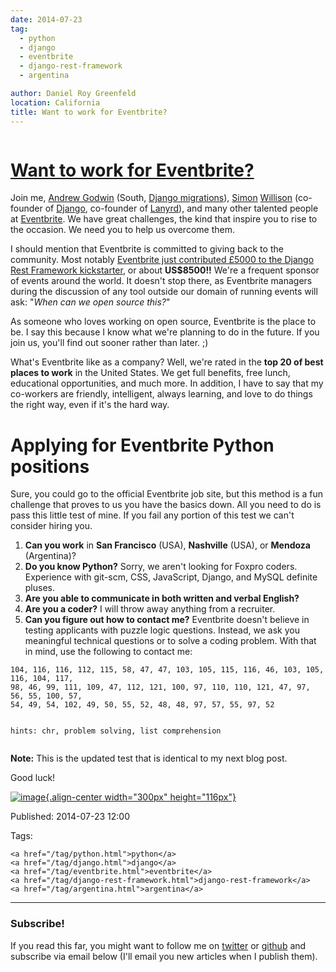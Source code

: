 ```yaml
---
date: 2014-07-23
tag:
  - python
  - django
  - eventbrite
  - django-rest-framework
  - argentina

author: Daniel Roy Greenfeld
location: California
title: Want to work for Eventbrite?
---
```


<div class="twelve wide column">
  <h1 class="ui block header">
    <div class="content">
      <a href="/want-to-work-for-eventbrite.html"
        >Want to work for Eventbrite?</a
      >
    </div>
  </h1>
  <p>
    Join me,
    <a href="http://www.aeracode.org/" target="_blank">Andrew Godwin</a> (South,
    <a
      href="https://docs.djangoproject.com/en/1.7/topics/migrations/"
      target="_blank"
      >Django migrations</a
    >),
    <a href="http://en.wikipedia.org/wiki/Simon_Willison" target="_blank"
      >Simon</a
    >
    <a href="http://blog.simonwillison.net/" target="_blank">Willison</a>
    (co-founder of
    <a href="http://djangoproject.com" target="_blank">Django</a>, co-founder of
    <a href="http://lanyrd.com/" target="_blank">Lanyrd</a>), and many other
    talented people at
    <a href="https://eventbrite.com" target="_blank">Eventbrite</a>. We have
    great challenges, the kind that inspire you to rise to the occasion. We need
    you to help us overcome them.
  </p>
  <p>
    I should mention that Eventbrite is committed to giving back to the
    community. Most notably
    <a
      href="https://www.kickstarter.com/projects/tomchristie/django-rest-framework-3/posts/921581"
      target="_blank"
      >Eventbrite just contributed £5000 to the Django Rest Framework
      kickstarter</a
    >, or about <strong>US$8500!!</strong> We're a frequent sponsor of events
    around the world. It doesn't stop there, as Eventbrite managers during the
    discussion of any tool outside our domain of running events will ask: "<em
      >When can we open source this?</em
    >"
  </p>
  <p>
    As someone who loves working on open source, Eventbrite is the place to be.
    I say this because I know what we're planning to do in the future. If you
    join us, you'll find out sooner rather than later. ;)
  </p>
  <p>
    What's Eventbrite like as a company? Well, we're rated in the
    <strong>top 20 of best places to work</strong> in the United States. We get
    full benefits, free lunch, educational opportunities, and much more. In
    addition, I have to say that my co-workers are friendly, intelligent, always
    learning, and love to do things the right way, even if it's the hard way.
  </p>
  <h1 id="applying-for-eventbrite-python-positions">
    Applying for Eventbrite Python positions
  </h1>
  <p>
    Sure, you could go to the official Eventbrite job site, but this method is a
    fun challenge that proves to us you have the basics down. All you need to do
    is pass this little test of mine. If you fail any portion of this test we
    can't consider hiring you.
  </p>
  <ol>
    <li>
      <strong>Can you work</strong> in <strong>San Francisco</strong> (USA),
      <strong>Nashville</strong> (USA), or <strong>Mendoza</strong> (Argentina)?
    </li>
    <li>
      <strong>Do you know Python?</strong> Sorry, we aren't looking for Foxpro
      coders. Experience with git-scm, CSS, JavaScript, Django, and MySQL
      definite pluses.
    </li>
    <li>
      <strong
        >Are you able to communicate in both written and verbal English?</strong
      >
    </li>
    <li>
      <strong>Are you a coder?</strong> I will throw away anything from a
      recruiter.
    </li>
    <li>
      <strong>Can you figure out how to contact me?</strong> Eventbrite doesn't
      believe in testing applicants with puzzle logic questions. Instead, we ask
      you meaningful technical questions or to solve a coding problem. With that
      in mind, use the following to contact me:
    </li>
  </ol>
  <!-- -->
  <pre><code>104, 116, 116, 112, 115, 58, 47, 47, 103, 105, 115, 116, 46, 103, 105, 116, 104, 117,
98, 46, 99, 111, 109, 47, 112, 121, 100, 97, 110, 110, 121, 47, 97, 56, 55, 100, 57,
54, 49, 54, 102, 49, 50, 55, 52, 48, 48, 97, 57, 55, 97, 52

hints: chr, problem solving, list comprehension
</code></pre>

  <p>
    <strong>Note:</strong> This is the updated test that is identical to my next
    blog post.
  </p>
  <p>Good luck!</p>
  <p>
    <a href="https://www.eventbrite.com" target="_blank"
      ><img
        alt="image"
        src="https://pydanny.com/static/eventbrite_logo_gradient_v2.png"
      />{.align-center width="300px" height="116px"}</a
    >
  </p>
  <p>Published: 2014-07-23 12:00</p>
  <p>
    Tags:

    <a href="/tag/python.html">python</a>
    <a href="/tag/django.html">django</a>
    <a href="/tag/eventbrite.html">eventbrite</a>
    <a href="/tag/django-rest-framework.html">django-rest-framework</a>
    <a href="/tag/argentina.html">argentina</a>
  </p>
  <hr />
  <h3 class="ui header">Subscribe!</h3>
  <p>
    If you read this far, you might want to follow me on
    <a href="https://twitter.com/pydanny">twitter</a> or
    <a href="https://github.com/pydanny">github</a> and subscribe via email
    below (I'll email you new articles when I publish them).
  </p>
   
</div>
